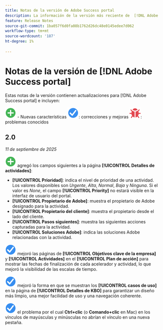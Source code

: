```yaml
---
title: Notas de la versión de Adobe Success portal
description: La información de la versión más reciente de  [!DNL Adobe Success portal].
feature: Release Notes
source-git-commit: 1ba057f6d0fa08b1762d26dc48e0145edee7d062
workflow-type: tm+mt
source-wordcount: '187'
ht-degree: 1%

---
```



# Notas de la versión de [!DNL Adobe Success portal]

Estas notas de la versión contienen actualizaciones para [!DNL Adobe Success portal] e incluyen:

![Nuevo](../adobe-success-portal/assets/new.svg) - Nuevas características
![Corrección](../adobe-success-portal/assets/fix.svg): correcciones y mejoras
![Error](../adobe-success-portal/assets/bug.svg): problemas conocidos

## 2.0

_11 de septiembre de 2025_

![Nuevo](../adobe-success-portal/assets/new.svg) agregó los campos siguientes a la página **[!UICONTROL Detalles de actividades]**:

* **[!UICONTROL Prioridad]**: indica el nivel de prioridad de una actividad. Los valores disponibles son *Urgente*, *Alta*, *Normal*, *Baja* y *Ninguna*. Si el valor es *None*, el campo **[!UICONTROL Priority]** no estará visible en la interfaz de usuario del portal.
* **[!UICONTROL Propietario de Adobe]**: muestra el propietario de Adobe designado para la actividad.
* **[!UICONTROL Propietario del cliente]**: muestra el propietario desde el lado del cliente.
* **[!UICONTROL Pasos siguientes]**: muestra las siguientes acciones capturadas para la actividad.
* **[!UICONTROL Soluciones Adobe]**: indica las soluciones Adobe relacionadas con la actividad.

![Corrección](../adobe-success-portal/assets/fix.svg) mejoró las páginas de **[!UICONTROL Objetivos clave de la empresa]** y **[!UICONTROL Actividades]** en el **[!UICONTROL Plan de acción]** para mostrar las fechas de finalización de cada acelerador y actividad, lo que mejoró la visibilidad de las escalas de tiempo.

![Corrección](../adobe-success-portal/assets/fix.svg) mejoró la forma en que se muestran los **[!UICONTROL casos de uso]** en la página de **[!UICONTROL Detalles de KBO]** para garantizar un diseño más limpio, una mejor facilidad de uso y una navegación coherente.

![Se ha corregido](../adobe-success-portal/assets/fix.svg) el problema por el cual **Ctrl+clic** (o **Comando+clic** en Mac) en los vínculos de mayúsculas y minúsculas no abrían el vínculo en una nueva pestaña.

